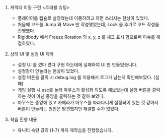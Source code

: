 1. 캐릭터 이동 구현
   <트러블 슈팅>
   - 플레이어를 캡슐로 설정했는데 이동하려고 하면 쓰러지는 현상이 있었다.
   - 처음에 코드를 Jump 와 Move 만 작성했었는데, Look 을 추가로 코드 작성을 진행했다.
   - Rigidbody 에서 Freeze Rotation 의 x, y, z 를 체크 표시 함으로써 이슈를 해결하였다.
     
2. 상태 UI 및 설정 UI 제작
   - 설정 UI 를 껐다 켰다 구현 하는데에 실패하여 UI 만 만들었습니다.
   - 설정창이 안눌리는 현상이 있었다.
   - 설정 버튼을 클릭 시 debug.log 를 이용해서 로그가 남는지 확인해보았다. (실패)
   - 게임 실행 시 esc를 눌러 마우스가 활성화 되도록 해보았는데 설정 버튼을 클릭하는 것이 아닌 중앙을 클릭하는 것 같아 보였다.
   - 마우스는 중앙에 있고 카메라가 마우스를 따라다니게 설정되어 있는 것 같아서 버튼이 안눌리는 원인은 발견했지만 해결할 수가 없었다.

3. 학습 진행 내용
   - 유니티 숙련 강의 (1-7) 까지 재학습을 진행했습니다.
